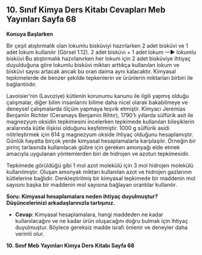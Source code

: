 ## 10. Sınıf Kimya Ders Kitabı Cevapları Meb Yayınları Sayfa 68

**Konuya Başlarken**

Bir çeşit atıştırmalık olan lokumlu bisküviyi hazırlarken 2 adet bisküvi ve 1 adet lokum kullanılır (Görsel 1.12). 2 adet bisküvi + 1 adet lokum —► lokumlu bisküvi Bu atıştırmalık hazırlanırken her lokum için 2 adet bisküviye ihtiyaç duyulduğuna göre lokumlu bisküvi miktarı arttıkça kullanılan lokum ve bisküvi sayısı artacak ancak bu oran daima aynı kalacaktır. Kimyasal tepkimelerde de benzer şekilde tepkenlerin ve ürünlerin miktarları birbiri ile bağlantılıdır.

Lavoisier’nin (Lavoziye) kütlenin korunumu kanunu ile ilgili yapmış olduğu çalışmalar, diğer bilim insanlarını bilime daha nicel olarak bakabilmeye ve deneysel çalışmalarda ölçüm yapmaya teşvik etmiştir. Kimyacı Jeremias Benjamin Richter (Ceramays Benjamin Rihtır), 1790’lı yıllarda sülfürik asit ile magnezyum oksidin tepkimesini incelerken tepkimede kullanılan bileşiklerin aralarında kütle ilişkisi olduğunu keşfetmiştir. 1000 g sülfürik asidi nötrleştirmek için 614 g magnezyum okside ihtiyaç olduğunu hesaplamıştır. Günlük hayatta birçok yerde kimyasal hesaplamalarla karşılaşılır. Örneğin bir pirinç tarlasında kullanılacak gübre için gereken amonyağı elde etmek amacıyla uygulanan yöntemlerden biri de hidrojen ve azotun tepkimesidir.

Tepkimede görüldüğü gibi 1 mol azot molekülü için 3 mol hidrojen molekülü kullanılmıştır. Oluşan amonyak miktarı kullanılan azot ve hidrojen gazlarının kütlelerine bağlıdır. Denkleştirilmiş bir kimyasal tepkimede bir maddenin mol sayısını başka bir maddenin mol sayısına bağlayan orantılar kullanılır.

**Soru: Kimyasal hesaplamalara neden ihtiyaç duyulmuştur? Düşüncelerinizi arkadaşlarınızla tartışınız.**

* **Cevap**: Kimyasal hesaplamalara, hangi maddeden ne kadar kullanılacağını ve ne kadar ürün oluşacağını doğru bulmak için ihtiyaç duyulmuştur. Böylece gereksiz madde israfı önlenir ve deneyler daha verimli olur.

**10. Sınıf Meb Yayınları Kimya Ders Kitabı Sayfa 68**